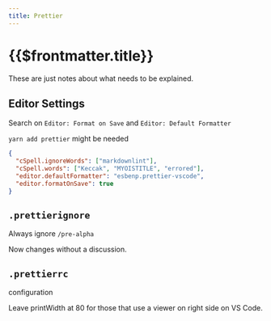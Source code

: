 ```yaml
---
title: Prettier
---
```


# {{$frontmatter.title}}

<TocHeader />
<TOC class="table-of-contents" :include-level="[2,3]" />

<Fix> These are just notes about what needs to be explained.</Fix>

## Editor Settings

Search on `Editor: Format on Save` and `Editor: Default Formatter`

`yarn add prettier` might be needed

```json
{
  "cSpell.ignoreWords": ["markdownlint"],
  "cSpell.words": ["Keccak", "MYOISTITLE", "errored"],
  "editor.defaultFormatter": "esbenp.prettier-vscode",
  "editor.formatOnSave": true
}
```

## `.prettierignore`

Always ignore `/pre-alpha`

Now changes without a discussion.

## `.prettierrc`

configuration

Leave printWidth at 80 for those that use a viewer on right side on VS Code.
